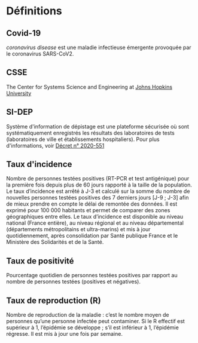 # Définitions

## Covid-19

*coronavirus disease* est une maladie infectieuse émergente provoquée par le coronavirus SARS-CoV2.

## CSSE
The Center for Systems Science and Engineering at [Johns Hopkins University](https://systems.jhu.edu/)

## SI-DEP
Système d'information de dépistage est une plateforme sécurisée où sont systématiquement enregistrés les résultats des laboratoires de tests (laboratoires de ville et établissements hospitaliers). Pour plus d'informations, voir [Décret n° 2020-551](https://www.legifrance.gouv.fr/loda/id/JORFTEXT000041869923/)

## Taux d'incidence
Nombre de personnes testées positives (RT-PCR et test antigénique) pour la première fois depuis plus de 60 jours rapporté à la taille de la population. Le taux d’incidence est arrêté à J-3 et calculé sur la somme du nombre de nouvelles personnes testées positives des 7 derniers jours [J-9 ; J-3] afin de mieux prendre en compte le délai de remontée des données. Il est exprimé pour 100 000 habitants et permet de comparer des zones géographiques entre elles. Le taux d’incidence est disponible au niveau national (France entière), au niveau régional et au niveau départemental (départements métropolitains et ultra-marins) et mis à jour quotidiennement, après consolidation par Santé publique France et le Ministère des Solidarités et de la Santé.

## Taux de positivité
Pourcentage quotidien de personnes testées positives par rapport au nombre de personnes testées (positives et négatives).

## Taux de reproduction (R)
Nombre de reproduction de la maladie : c’est le nombre moyen de personnes qu’une personne infectée peut contaminer. Si le R effectif est supérieur à 1, l’épidémie se développe ; s’il est inférieur à 1, l’épidémie régresse. Il est mis à jour une fois par semaine.
